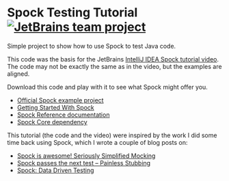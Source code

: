 # Spock Testing Tutorial [![JetBrains team project](http://jb.gg/badges/team.svg)](https://confluence.jetbrains.com/display/ALL/JetBrains+on+GitHub)

Simple project to show how to use Spock to test Java code.

This code was the basis for the JetBrains [IntelliJ IDEA Spock tutorial video](https://youtu.be/i5Qu3qYOfsM). The code may not be exactly the same as in the video, but the examples are aligned. 

Download this code and play with it to see what Spock might offer you.

 - [Official Spock example project](https://github.com/spockframework/spock-example)
 - [Getting Started With Spock](http://spockframework.org/spock/docs/1.3/getting_started.html)
 - [Spock Reference documentation](http://spockframework.org/spock/docs/1.3/all_in_one.html)
 - [Spock Core dependency](https://mvnrepository.com/artifact/org.spockframework/spock-core)

This tutorial (the code and the video) were inspired by the work I did some time back using Spock, which I wrote a couple of blog posts on:
 - [Spock is awesome! Seriously Simplified Mocking](https://trishagee.com/2013/07/09/spock_is_awesome_seriously_simplified_mocking/)
 - [Spock passes the next test – Painless Stubbing](https://trishagee.com/2013/07/10/spock_passes_the_next_test__painless_stubbing/)
 - [Spock: Data Driven Testing](https://trishagee.com/2013/12/20/spock_data_driven_testing/)

